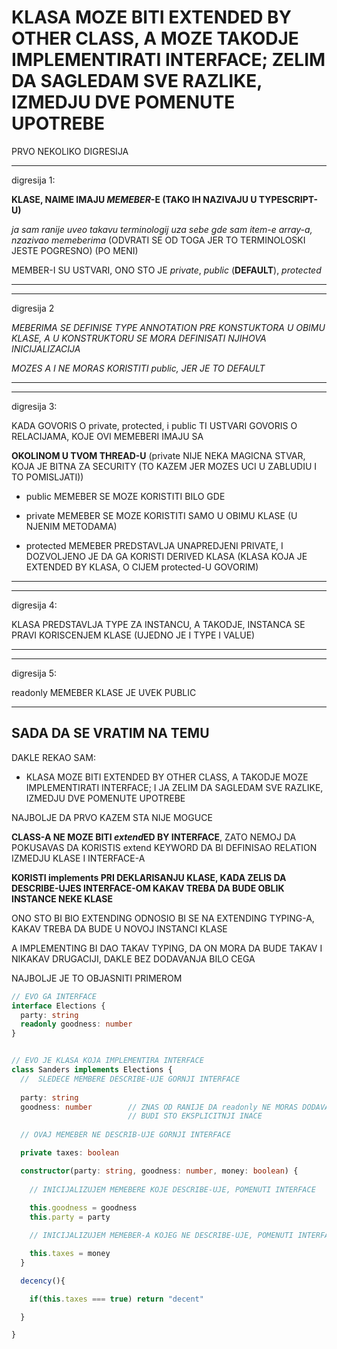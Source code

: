 # KLASA MOZE BITI EXTENDED BY OTHER CLASS, A MOZE TAKODJE IMPLEMENTIRATI INTERFACE; ZELIM DA SAGLEDAM SVE RAZLIKE, IZMEDJU DVE POMENUTE UPOTREBE

PRVO NEKOLIKO DIGRESIJA

******

digresija 1:

**KLASE, NAIME IMAJU *MEMEBER*-E (TAKO IH NAZIVAJU U TYPESCRIPT-U)**

*ja sam ranije uveo takavu terminologij uza sebe gde sam item-e array-a, nzazivao memeberima* (ODVRATI SE OD TOGA JER TO TERMINOLOSKI JESTE POGRESNO) (PO MENI)

MEMBER-I SU USTVARI, ONO STO JE *private*, *public* (**DEFAULT**), *protected*

******

******

digresija 2

*MEBERIMA SE DEFINISE TYPE ANNOTATION PRE KONSTUKTORA U OBIMU KLASE, A U KONSTRUKTORU SE MORA DEFINISATI NJIHOVA INICIJALIZACIJA*

*MOZES A I NE MORAS KORISTITI public, JER JE TO DEFAULT*

******

******

digresija 3:

KADA GOVORIS O private, protected, i public TI USTVARI GOVORIS O RELACIJAMA, KOJE OVI MEMEBERI IMAJU SA

**OKOLINOM U TVOM THREAD-U** (private NIJE NEKA MAGICNA STVAR, KOJA JE BITNA ZA SECURITY (TO KAZEM JER MOZES UCI U ZABLUDIU I TO POMISLJATI))

- public MEMEBER SE MOZE KORISTITI BILO GDE

- private MEMEBER SE MOZE KORISTITI SAMO U OBIMU KLASE (U NJENIM METODAMA)

- protected MEMEBER PREDSTAVLJA UNAPREDJENI PRIVATE, I DOZVOLJENO JE DA GA KORISTI DERIVED KLASA (KLASA KOJA JE EXTENDED BY KLASA, O CIJEM protected-U GOVORIM)

******

******

digresija 4:

KLASA PREDSTAVLJA TYPE ZA INSTANCU, A TAKODJE, INSTANCA SE PRAVI KORISCENJEM KLASE (UJEDNO JE I TYPE I VALUE)

******

******

digresija 5:

readonly MEMEBER KLASE JE UVEK PUBLIC

******

## SADA DA SE VRATIM NA TEMU

DAKLE REKAO SAM:

- KLASA MOZE BITI EXTENDED BY OTHER CLASS, A TAKODJE MOZE IMPLEMENTIRATI INTERFACE; I JA ZELIM DA SAGLEDAM SVE RAZLIKE, IZMEDJU DVE POMENUTE UPOTREBE

NAJBOLJE DA PRVO KAZEM STA NIJE MOGUCE

**CLASS-A NE MOZE BITI *extend*ED BY INTERFACE**, ZATO NEMOJ DA POKUSAVAS DA KORISTIS extend KEYWORD DA BI DEFINISAO RELATION IZMEDJU KLASE I INTERFACE-A

**KORISTI **implements** PRI DEKLARISANJU KLASE, KADA ZELIS DA DESCRIBE-UJES INTERFACE-OM KAKAV TREBA DA BUDE OBLIK INSTANCE NEKE KLASE**

ONO STO BI BIO EXTENDING ODNOSIO BI SE NA EXTENDING TYPING-A, KAKAV TREBA DA BUDE U NOVOJ INSTANCI KLASE

A IMPLEMENTING BI DAO TAKAV TYPING, DA ON MORA DA BUDE TAKAV I NIKAKAV DRUGACIJI, DAKLE BEZ DODAVANJA BILO CEGA

NAJBOLJE JE TO OBJASNITI PRIMEROM

```typescript
// EVO GA INTERFACE
interface Elections {
  party: string
  readonly goodness: number
}


// EVO JE KLASA KOJA IMPLEMENTIRA INTERFACE
class Sanders implements Elections {
  //  SLEDECE MEMBERE DESCRIBE-UJE GORNJI INTERFACE
  
  party: string
  goodness: number        // ZNAS OD RANIJE DA readonly NE MORAS DODAVATI (ALI MOZDA BI I TREBALO)
                          // BUDI STO EKSPLICITNJI INACE
  
  // OVAJ MEMEBER NE DESCRIB-UJE GORNJI INTERFACE

  private taxes: boolean

  constructor(party: string, goodness: number, money: boolean) {
    
    // INICIJALIZUJEM MEMEBERE KOJE DESCRIBE-UJE, POMENUTI INTERFACE
    
    this.goodness = goodness
    this.party = party

    // INICIJALIZUJEM MEMEBER-A KOJEG NE DESCRIBE-UJE, POMENUTI INTERFACE

    this.taxes = money
  }

  decency(){

    if(this.taxes === true) return "decent"

  }

}
```

